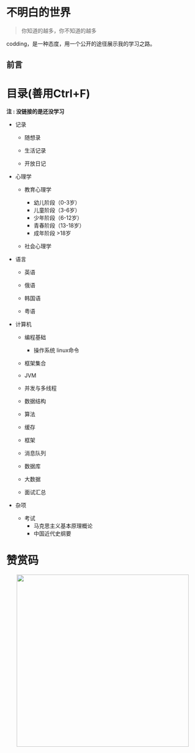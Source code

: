# 不明白的世界

> 你知道的越多，你不知道的越多

codding，是一种态度，用一个公开的途径展示我的学习之路。

## 前言

# 目录(善用Ctrl+F)
**注 : 没链接的是还没学习**

- 记录
  
  - 随想录
  
  - 生活记录
  
  - 开放日记
  
- 心理学

  - 教育心理学
  
    - 幼儿阶段（0-3岁）
    - 儿童阶段（3-6岁）
    - 少年阶段（6-12岁）
    - 青春阶段（13-18岁）
    - 成年阶段 >18岁
    
  - 社会心理学
  
- 语言

  - 英语
  
  - 俄语
  
  - 韩国语
  
  - 粤语
  


- 计算机

  - 编程基础

    - 操作系统
    linux命令
    
  - 框架集合
    
  - JVM
    
  - 并发与多线程
    
  - 数据结构
    
  - 算法
  
  - 缓存
  
  - 框架
  
  - 消息队列
  
  - 数据库
  
  - 大数据
  
  - 面试汇总
    
    

- 杂项
  - 考试
    - 马克思主义基本原理概论
    - 中国近代史纲要
    
    
# 赞赏码
<p align="center">
    <img src=".jpg" width="450px">
</p>
